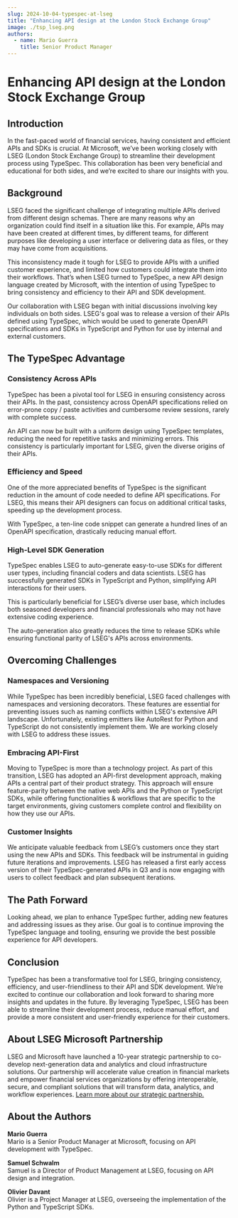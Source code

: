 ```yaml
---
slug: 2024-10-04-typespec-at-lseg
title: "Enhancing API design at the London Stock Exchange Group"
image: ./tsp_lseg.png
authors:
  - name: Mario Guerra
    title: Senior Product Manager
---
```


<!-- cspell:ignore LSEG, lseg, Schwalm, Davant -->

# Enhancing API design at the London Stock Exchange Group

## Introduction

In the fast-paced world of financial services, having consistent and efficient APIs and SDKs is crucial. At Microsoft, we’ve been working closely with LSEG (London Stock Exchange Group) to streamline their development process using TypeSpec. This collaboration has been very beneficial and educational for both sides, and we’re excited to share our insights with you.

<!-- truncate -->

## Background

LSEG faced the significant challenge of integrating multiple APIs derived from different design schemas. There are many reasons why an organization could find itself in a situation like this. For example, APIs may have been created at different times, by different teams, for different purposes like developing a user interface or delivering data as files, or they may have come from acquisitions.

This inconsistency made it tough for LSEG to provide APIs with a unified customer experience, and limited how customers could integrate them into their workflows. That’s when LSEG turned to TypeSpec, a new API design language created by Microsoft, with the intention of using TypeSpec to bring consistency and efficiency to their API and SDK development.

Our collaboration with LSEG began with initial discussions involving key individuals on both sides. LSEG's goal was to release a version of their APIs defined using TypeSpec, which would be used to generate OpenAPI specifications and SDKs in TypeScript and Python for use by internal and external customers.

## The TypeSpec Advantage

### Consistency Across APIs

TypeSpec has been a pivotal tool for LSEG in ensuring consistency across their APIs. In the past, consistency across OpenAPI specifications relied on error-prone copy / paste activities and cumbersome review sessions, rarely with complete success.

An API can now be built with a uniform design using TypeSpec templates, reducing the need for repetitive tasks and minimizing errors. This consistency is particularly important for LSEG, given the diverse origins of their APIs.

### Efficiency and Speed

One of the more appreciated benefits of TypeSpec is the significant reduction in the amount of code needed to define API specifications. For LSEG, this means their API designers can focus on additional critical tasks, speeding up the development process.

With TypeSpec, a ten-line code snippet can generate a hundred lines of an OpenAPI specification, drastically reducing manual effort.

### High-Level SDK Generation

TypeSpec enables LSEG to auto-generate easy-to-use SDKs for different user types, including financial coders and data scientists. LSEG has successfully generated SDKs in TypeScript and Python, simplifying API interactions for their users.

This is particularly beneficial for LSEG’s diverse user base, which includes both seasoned developers and financial professionals who may not have extensive coding experience.

The auto-generation also greatly reduces the time to release SDKs while ensuring functional parity of LSEG's APIs across environments.

## Overcoming Challenges

### Namespaces and Versioning

While TypeSpec has been incredibly beneficial, LSEG faced challenges with namespaces and versioning decorators. These features are essential for preventing issues such as naming conflicts within LSEG's extensive API landscape. Unfortunately, existing emitters like AutoRest for Python and TypeScript do not consistently implement them. We are working closely with LSEG to address these issues.

### Embracing API-First

Moving to TypeSpec is more than a technology project. As part of this transition, LSEG has adopted an API-first development approach, making APIs a central part of their product strategy. This approach will ensure feature-parity between the native web APIs and the Python or TypeScript SDKs, while offering functionalities & workflows that are specific to the target environments, giving customers complete control and flexibility on how they use our APIs.

### Customer Insights

We anticipate valuable feedback from LSEG’s customers once they start using the new APIs and SDKs. This feedback will be instrumental in guiding future iterations and improvements. LSEG has released a first early access version of their TypeSpec-generated APIs in Q3 and is now engaging with users to collect feedback and plan subsequent iterations.

## The Path Forward

Looking ahead, we plan to enhance TypeSpec further, adding new features and addressing issues as they arise. Our goal is to continue improving the TypeSpec language and tooling, ensuring we provide the best possible experience for API developers.

## Conclusion

TypeSpec has been a transformative tool for LSEG, bringing consistency, efficiency, and user-friendliness to their API and SDK development. We’re excited to continue our collaboration and look forward to sharing more insights and updates in the future. By leveraging TypeSpec, LSEG has been able to streamline their development process, reduce manual effort, and provide a more consistent and user-friendly experience for their customers.

## About LSEG Microsoft Partnership

LSEG and Microsoft have launched a 10-year strategic partnership to co-develop next-generation data and analytics and cloud infrastructure solutions. Our partnership will accelerate value creation in financial markets and empower financial services organizations by offering interoperable, secure, and compliant solutions that will transform data, analytics, and workflow experiences. [Learn more about our strategic partnership.](https://www.lseg.com/en/microsoft-partnership)

## About the Authors

**Mario Guerra**  
Mario is a Senior Product Manager at Microsoft, focusing on API development with TypeSpec.

**Samuel Schwalm**  
Samuel is a Director of Product Management at LSEG, focusing on API design and integration.

**Olivier Davant**  
Olivier is a Project Manager at LSEG, overseeing the implementation of the Python and TypeScript SDKs.
